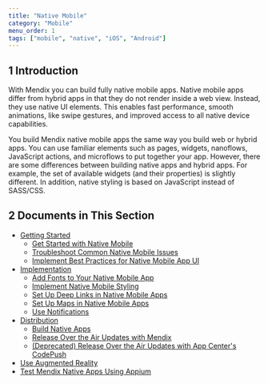 ```yaml
---
title: "Native Mobile"
category: "Mobile"
menu_order: 1
tags: ["mobile", "native", "iOS", "Android"]
---
```


## 1 Introduction

With Mendix you can build fully native mobile apps. Native mobile apps differ from hybrid apps in that they do not render inside a web view. Instead, they use native UI elements. This enables fast performance, smooth animations, like swipe gestures, and improved access to all native device capabilities.

You build Mendix native mobile apps the same way you build web or hybrid apps. You can use familiar elements such as pages, widgets, nanoflows, JavaScript actions, and microflows to put together your app. However, there are some differences between building native apps and hybrid apps. For example, the set of available widgets (and their properties) is slightly different. In addition, native styling is based on JavaScript instead of SASS/CSS. 

## 2 Documents in This Section

* [Getting Started](get-started)
	* [Get Started with Native Mobile](getting-started-with-native-mobile)
	* [Troubleshoot Common Native Mobile Issues](common-issues)
	* [Implement Best Practices for Native Mobile App UI](ui-best-practices)
* [Implementation](implementation)
	* [Add Fonts to Your Native Mobile App](native-custom-fonts)
	* [Implement Native Mobile Styling](native-styling)
	* [Set Up Deep Links in Native Mobile Apps](native-deep-link)
	* [Set Up Maps in Native Mobile Apps](how-to-maps)
	* [Use Notifications](notifications)
* [Distribution](distribution)
	* [Build Native Apps](build-native-apps)
	* [Release Over the Air Updates with Mendix](how-to-ota)
	* [(Deprecated) Release Over the Air Updates with App Center's CodePush](how-to-ota-appcenter)
* [Use Augmented Reality](ar-parent)
* [Test Mendix Native Apps Using Appium](testing-mendix-native-apps-using-appium)

